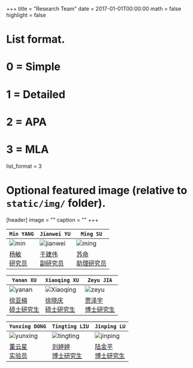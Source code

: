 +++
title = "Research Team"
date = 2017-01-01T00:00:00
math = false
highlight = false

# List format.
#   0 = Simple
#   1 = Detailed
#   2 = APA
#   3 = MLA
list_format = 3

# Optional featured image (relative to `static/img/` folder).
[header]
image = ""
caption = ""
+++

| `Min YANG` | `Jianwei YU` | `Ming SU` |
| --- | --- | --- |
| ![min](/files/avstar/min.png) | ![jianwei](/files/avstar/jianwei1.png) | ![ming](/files/avstar/ming.png) |
| [杨敏<br>研究员](/team/min) | [于建伟<br>副研究员](/team/jianwei) | [苏命<br>助理研究员](/team/ming) |

| `Yanan XU` | `Xiaoqing XU` | `Zeyu JIA` |
| --- | --- | --- |
| ![yanan](/files/avstar/yanan.png) | ![Xiaoqing](/files/avstar/xiaoqing.png) | ![zeyu](/files/avstar/zeyu.png) |
| [徐亚楠<br>硕士研究生](/team/yanan) | [徐晓庆<br>硕士研究生](/team/xiaoqing) | [贾泽宇<br>博士研究生](/team/zeyu) |

| `Yunxing DONG` | `Tingting LIU` | `Jinping LU` |
| --- | --- | --- |
| ![yunxing](/files/avstar/yunxing.png) | ![tingting](/files/avstar/tingting.png) | ![jinping](/files/avstar/temp.png) |
| [董云星<br>实验员](/team/yunxing) | [刘婷婷<br>博士研究生](/team/tingting) | [陆金平<br>博士研究生](/team/jinping) |
